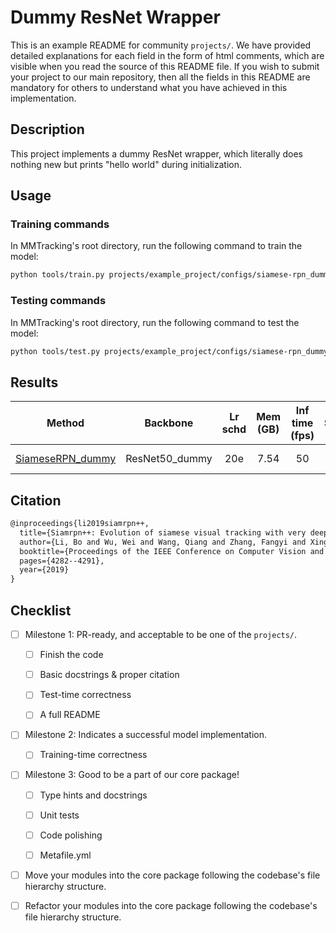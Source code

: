 # Dummy ResNet Wrapper

This is an example README for community `projects/`. We have provided detailed explanations for each field in the form of html comments, which are visible when you read the source of this README file. If you wish to submit your project to our main repository, then all the fields in this README are mandatory for others to understand what you have achieved in this implementation.

## Description

<!-- Share any information you would like others to know. For example:
Author: @xxx.
This is an implementation of \[XXX\]. -->

This project implements a dummy ResNet wrapper, which literally does nothing new but prints "hello world" during initialization.

## Usage

<!-- For a typical model, this section should contain the commands for training and testing. You are also suggested to dump your environment specification to env.yml by `conda env export > env.yml`. -->

### Training commands

In MMTracking's root directory, run the following command to train the model:

```bash
python tools/train.py projects/example_project/configs/siamese-rpn_dummy-r50_8xb28-20e_imagenetvid-imagenetdet-coco_test-lasot.py
```

### Testing commands

In MMTracking's root directory, run the following command to test the model:

```bash
python tools/test.py projects/example_project/configs/siamese-rpn_dummy-r50_8xb28-20e_imagenetvid-imagenetdet-coco_test-lasot.py ${CHECKPOINT_PATH}
```

## Results

<!-- List the results as usually done in other model's README. [Example](https://github.com/open-mmlab/mmtracking/edit/dev-1.x/configs/sot/siamese_rpn/README.md)
You should claim whether this is based on the pre-trained weights, which are converted from the official release; or it's a reproduced result obtained from retraining the model in this project. -->

|                                                             Method                                                              |    Backbone    | Lr schd | Mem (GB) | Inf time (fps) | Success | Norm precision | Precision |         Download         |
| :-----------------------------------------------------------------------------------------------------------------------------: | :------------: | :-----: | :------: | :------------: | :-----: | :------------: | :-------: | :----------------------: |
| [SiameseRPN_dummy](projects/example_project/configs/siamese-rpn_dummy-r50_8xb28-20e_imagenetvid-imagenetdet-coco_test-lasot.py) | ResNet50_dummy |   20e   |   7.54   |       50       |  50.4   |      59.6      |   49.7    | [model](<>) \| [log](<>) |

## Citation

<!-- You may remove this section if not applicable. -->

```latex
@inproceedings{li2019siamrpn++,
  title={Siamrpn++: Evolution of siamese visual tracking with very deep networks},
  author={Li, Bo and Wu, Wei and Wang, Qiang and Zhang, Fangyi and Xing, Junliang and Yan, Junjie},
  booktitle={Proceedings of the IEEE Conference on Computer Vision and Pattern Recognition},
  pages={4282--4291},
  year={2019}
}
```

## Checklist

<!-- Here is a checklist illustrating a usual development workflow of a successful project, and also serves as an overview of this project's progress. The PIC (person in charge) or contributors of this project should check all the items that they believe have been finished, which will further be verified by codebase maintainers via a PR.
OpenMMLab's maintainer will review the code to ensure the project's quality. Reaching the first milestone means that this project suffices the minimum requirement of being merged into 'projects/'. But this project is only eligible to become a part of the core package upon attaining the last milestone.
Note that keeping this section up-to-date is crucial not only for this project's developers but the entire community, since there might be some other contributors joining this project and deciding their starting point from this list. It also helps maintainers accurately estimate time and effort on further code polishing, if needed.
A project does not necessarily have to be finished in a single PR, but it's essential for the project to at least reach the first milestone in its very first PR. -->

- [ ] Milestone 1: PR-ready, and acceptable to be one of the `projects/`.

  - [ ] Finish the code

    <!-- The code's design shall follow existing interfaces and convention. For example, each model component should be registered into `mmtrack.registry.MODELS` and configurable via a config file. -->

  - [ ] Basic docstrings & proper citation

    <!-- Each major object should contain a docstring, describing its functionality and arguments. If you have adapted the code from other open-source projects, don't forget to cite the source project in docstring and make sure your behavior is not against its license. Typically, we do not accept any code snippet under GPL license. [A Short Guide to Open Source Licenses](https://medium.com/nationwide-technology/a-short-guide-to-open-source-licenses-cf5b1c329edd) -->

  - [ ] Test-time correctness

    <!-- If you are reproducing the result from a paper, make sure your model's inference-time performance matches that in the original paper. The weights usually could be obtained by simply renaming the keys in the official pre-trained weights. This test could be skipped though, if you are able to prove the training-time correctness and check the second milestone. -->

  - [ ] A full README

    <!-- As this template does. -->

- [ ] Milestone 2: Indicates a successful model implementation.

  - [ ] Training-time correctness

    <!-- If you are reproducing the result from a paper, checking this item means that you should have trained your model from scratch based on the original paper's specification and verified that the final result matches the report within a minor error range. -->

- [ ] Milestone 3: Good to be a part of our core package!

  - [ ] Type hints and docstrings

    <!-- Ideally *all* the methods should have [type hints](https://www.pythontutorial.net/python-basics/python-type-hints/) and [docstrings](https://google.github.io/styleguide/pyguide.html#381-docstrings). [Example](https://github.com/open-mmlab/mmtracking/blob/dev-1.x/mmtrack/models/detectors/fcos_mono3d.py) -->

  - [ ] Unit tests

    <!-- Unit tests for each module are required. [Example](https://github.com/open-mmlab/mmtracking/blob/dev-1.x/tests/test_models/test_track_heads/test_siamese_rpn_head.py) -->

  - [ ] Code polishing

    <!-- Refactor your code according to reviewer's comment. -->

  - [ ] Metafile.yml

    <!-- It will be parsed by MIM and Inferencer. [Example](https://github.com/open-mmlab/mmtracking/blob/dev-1.x/configs/sot/siamese_rpn/metafile.yml) -->

- [ ] Move your modules into the core package following the codebase's file hierarchy structure.

  <!-- In particular, you may have to refactor this README into a standard one. [Example](/configs/textdet/dbnet/README.md) -->

- [ ] Refactor your modules into the core package following the codebase's file hierarchy structure.
